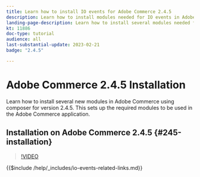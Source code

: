 ```yaml
---
title: Learn how to install IO events for Adobe Commerce 2.4.5
description: Learn how to install modules needed for IO events in Adobe Commerce 2.4.5 for use in Adobe Developer App Builder
landing-page-description: Learn how to install several modules needed for Adobe Commerce 2.4.5 using composer.  
kt: 11886
doc-type: tutorial
audience: all
last-substantial-update: 2023-02-21
badge: "2.4.5"

---
```


# Adobe Commerce 2.4.5 Installation

Learn how to install several new modules in Adobe Commerce using composer for version 2.4.5. This sets up the required modules to be used in the Adobe Commerce application.


## Installation on Adobe Commerce 2.4.5 {#245-installation}

>[!VIDEO](https://video.tv.adobe.com/v/3415794)

{{$include /help/_includes/io-events-related-links.md}}
